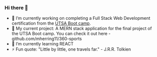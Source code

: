 ### Hi there 👋

- 🔭 I’m currently working on completing a Full Stack Web Development certification from the [UTSA Boot camp](https://bootcamp.utsa.edu/coding/).
- 🔭 My current project: A MERN stack application for the final project of the UTSA Boot camp.  You can check it out here - github.com/mherring11/360-sports
- 🌱 I’m currently learning REACT 
- ⚡ Fun quote: "Little by little, one travels far." - J.R.R. Tolkien 
